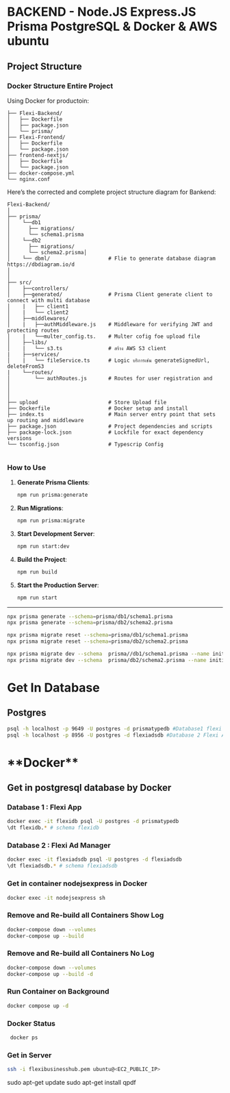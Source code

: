 # BACKEND - Node.JS Express.JS Prisma PostgreSQL & Docker & AWS ubuntu

## Project Structure

### Docker Structure Entire Project

Using Docker for productoin:

```
├── Flexi-Backend/
│   ├── Dockerfile
│   ├── package.json
│   └── prisma/
├── Flexi-Frontend/
│   ├── Dockerfile
│   └── package.json
├── frontend-nextjs/
│   ├── Dockerfile
│   └── package.json
├── docker-compose.yml
└── nginx.conf

```

Here’s the corrected and complete project structure diagram for Bankend:

```
Flexi-Backend/
│
├── prisma/
│    └──db1
│      ├── migrations/
│      └── schema1.prisma
│    └──db2
│      ├── migrations/
│      └── schema2.prisma│           
│    └── dbml/                   # Flie to generate database diagram https://dbdiagram.io/d
│
│
├── src/
│    ├──controllers/            
│    ├──generated/               # Prisma Client generate client to connect with multi database
│    |   ├── client1
│    |   └── client2
│    ├──middlewares/
│    |   ├──authMiddleware.js    # Middleware for verifying JWT and protecting routes
│    |   └──multer_config.ts.    # Multer cofig foe upload file
│    ├──libs/
│    |   └── s3.ts               # สร้าง AWS S3 client
|    ├──services/
│    |   └── fileService.ts      # Logic บริการเช่น generateSignedUrl, deleteFromS3 
|    └──routes/
│        └── authRoutes.js       # Routes for user registration and 
│
│
│
├── upload                       # Store Upload file
├── Dockerfile                   # Docker setup and install 
├── index.ts                     # Main server entry point that sets up routing and middleware
├── package.json                 # Project dependencies and scripts
├── package-lock.json            # Lockfile for exact dependency versions
└── tsconfig.json                # Typescrip Config


```

### **How to Use**

1. **Generate Prisma Clients**:

   ```bash
   npm run prisma:generate
   ```

2. **Run Migrations**:

   ```bash
   npm run prisma:migrate
   ```

3. **Start Development Server**:

   ```bash
   npm run start:dev
   ```

4. **Build the Project**:

   ```bash
   npm run build
   ```

5. **Start the Production Server**:
   ```bash
   npm run start
   ```

---

```bash
npx prisma generate --schema=prisma/db1/schema1.prisma
npx prisma generate --schema=prisma/db2/schema2.prisma
```

```bash
npx prisma migrate reset --schema=prisma/db1/schema1.prisma
npx prisma migrate reset --schema=prisma/db2/schema2.prisma
```

```bash
npx prisma migrate dev --schema  prisma//db1/schema1.prisma --name initial
npx prisma migrate dev --schema  prisma/db2/schema2.prisma --name initial
```

# Get In Database

## Postgres

```bash
psql -h localhost -p 9649 -U postgres -d prismatypedb #Database1 flexi App
psql -h localhost -p 8956 -U postgres -d flexiadsdb #Database 2 Flexi Ad Manager
```

# \***\*Docker\*\***

## Get in postgresql database by Docker

### Database 1 : Flexi App

```bash
docker exec -it flexidb psql -U postgres -d prismatypedb
\dt flexidb.* # schema flexidb
```

### Database 2 : Flexi Ad Manager

```bash
docker exec -it flexiadsdb psql -U postgres -d flexiadsdb
\dt flexiadsdb.* # schema flexiadsdb
```

### **Get in container nodejsexpress in Docker**

```bash
docker exec -it nodejsexpress sh
```

### **Remove and Re-build all Containers Show Log**

```bash
docker-compose down --volumes
docker-compose up --build
```

### **Remove and Re-build all Containers No Log**

```bash
docker-compose down --volumes
docker-compose up --build -d
```

### **Run Container on Background**

```bash
docker compose up -d
```

### **Docker Status**

```bash
 docker ps
```


### Get in Server
```bash
ssh -i flexibusinesshub.pem ubuntu@<EC2_PUBLIC_IP>
```

sudo apt-get update
sudo apt-get install qpdf
